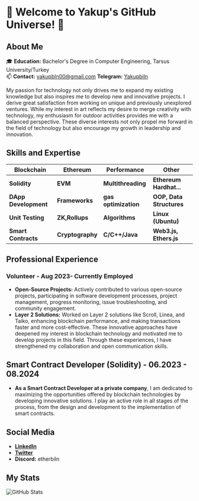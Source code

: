 # 🚀 Welcome to Yakup's GitHub Universe! 🌟

## About Me
🎓 **Education:** Bachelor's Degree in Computer Engineering, Tarsus University/Turkey   
📫 **Contact:** yakupbln00@gmail.com
   **Telegram:** [Yakupbiln](https://t.me/Yakupbiln)

My passion for technology not only drives me to expand my existing knowledge but also inspires me to develop new and innovative projects. I derive great satisfaction from working on unique and previously unexplored ventures. While my interest in art reflects my desire to merge creativity with technology, my enthusiasm for outdoor activities provides me with a balanced perspective. These diverse interests not only propel me forward in the field of technology but also encourage my growth in leadership and innovation.

## Skills and Expertise

| **Blockchain**       | **Ethereum**   | **Performance**     | **Other**               |
|----------------------|----------------|---------------------|-------------------------|
| **Solidity**         | **EVM**        | **Multithreading**  | **Ethereum Hardhat...** |
| **DApp Development** | **Frameworks** | **gas optimization**| **OOP, Data Structures**|
| **Unit Testing**     | **ZK,Rollups** | **Algorithms**      | **Linux (Ubuntu)**      |
| **Smart Contracts**  |**Cryptography**| **C/C++/Java**      | **Web3.js, Ethers.js**  |

## Professional Experience
### Volunteer - Aug 2023- Currently Employed
- **Open-Source Projects:** Actively contributed to various open-source projects, participating in software development processes, project management, progress monitoring, issue troubleshooting, and community engagement.
- **Layer 2 Solutions:** Worked on Layer 2 solutions like Scroll, Linea, and Taiko, enhancing blockchain performance, and making transactions faster and more cost-effective. These innovative approaches have deepened my interest in blockchain technology and motivated me to develop projects in this field. Through these experiences, I have strengthened my collaboration and open communication skills.

## Smart Contract Developer (Solidity)  -  06.2023 - 08.2024
- **As a Smart Contract Developer at a private company**, I am dedicated to maximizing the opportunities offered by blockchain technologies by developing innovative solutions. I play an active role in all stages of the process, from the design and development to the implementation of smart contracts.

## Social Media
- **[LinkedIn](https://www.linkedin.com/in/yakup-bilen-911374239/)**
- **[Twitter](https://x.com/etherbiln)**
- **Discord:** etherbiln

## My Stats
![GitHub Stats](http://github-profile-summary-cards.vercel.app/api/cards/profile-details?username=etherbiln&theme=github_dark)
